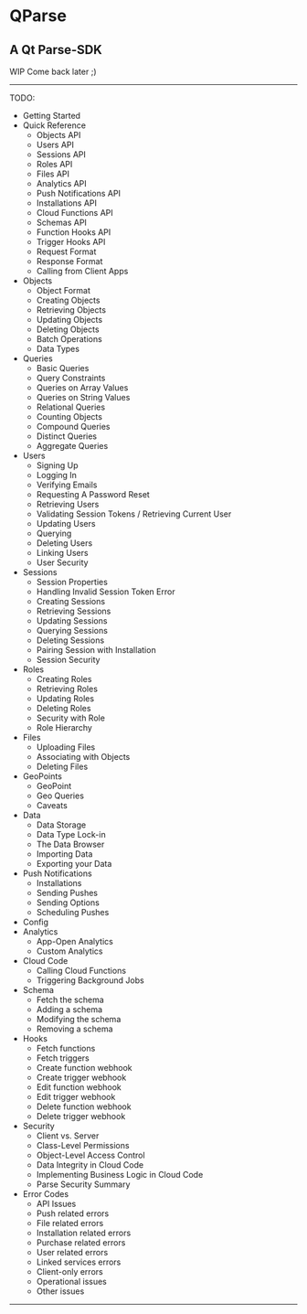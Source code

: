 # QParse

## A Qt Parse-SDK

WIP 
Come back later ;)

---

TODO:

- Getting Started
- Quick Reference
  - Objects API
  - Users API
  - Sessions API
  - Roles API
  - Files API
  - Analytics API
  - Push Notifications API
  - Installations API
  - Cloud Functions API
  - Schemas API
  - Function Hooks API
  - Trigger Hooks API
  - Request Format
  - Response Format
  - Calling from Client Apps
- Objects
  - Object Format
  - Creating Objects
  - Retrieving Objects
  - Updating Objects
  - Deleting Objects
  - Batch Operations
  - Data Types
- Queries
  - Basic Queries
  - Query Constraints
  - Queries on Array Values
  - Queries on String Values
  - Relational Queries
  - Counting Objects
  - Compound Queries
  - Distinct Queries
  - Aggregate Queries
- Users
  - Signing Up
  - Logging In
  - Verifying Emails
  - Requesting A Password Reset
  - Retrieving Users
  - Validating Session Tokens / Retrieving Current User
  - Updating Users
  - Querying
  - Deleting Users
  - Linking Users
  - User Security
- Sessions
  - Session Properties
  - Handling Invalid Session Token Error
  - Creating Sessions
  - Retrieving Sessions
  - Updating Sessions
  - Querying Sessions
  - Deleting Sessions
  - Pairing Session with Installation
  - Session Security
- Roles
  - Creating Roles
  - Retrieving Roles
  - Updating Roles
  - Deleting Roles
  - Security with Role
  - Role Hierarchy
- Files
  - Uploading Files
  - Associating with Objects
  - Deleting Files
- GeoPoints
  - GeoPoint
  - Geo Queries
  - Caveats
- Data
  - Data Storage
  - Data Type Lock-in
  - The Data Browser
  - Importing Data
  - Exporting your Data
- Push Notifications
  - Installations
  - Sending Pushes
  - Sending Options
  - Scheduling Pushes
- Config
- Analytics
  - App-Open Analytics
  - Custom Analytics
- Cloud Code
  - Calling Cloud Functions
  - Triggering Background Jobs
- Schema
  - Fetch the schema
  - Adding a schema
  - Modifying the schema
  - Removing a schema
- Hooks
  - Fetch functions
  - Fetch triggers
  - Create function webhook
  - Create trigger webhook
  - Edit function webhook
  - Edit trigger webhook
  - Delete function webhook
  - Delete trigger webhook
- Security
  - Client vs. Server
  - Class-Level Permissions
  - Object-Level Access Control
  - Data Integrity in Cloud Code
  - Implementing Business Logic in Cloud Code
  - Parse Security Summary
- Error Codes
  - API Issues
  - Push related errors
  - File related errors
  - Installation related errors
  - Purchase related errors
  - User related errors
  - Linked services errors
  - Client-only errors
  - Operational issues
  - Other issues


----------



